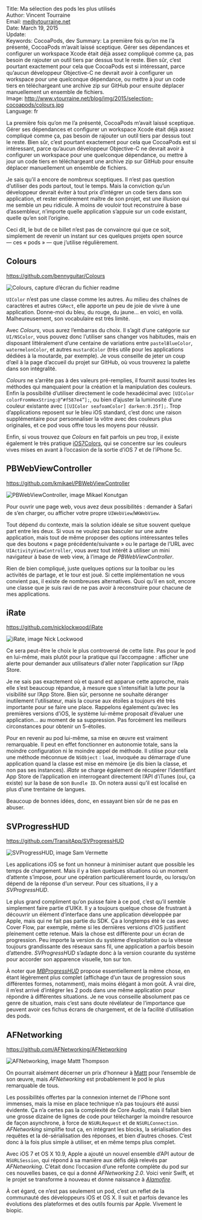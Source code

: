 Title:    Ma sélection des pods les plus utilisés  
Author:   Vincent Tourraine  
Email:    me@vtourraine.net  
Date:     March 19, 2015  
Update:   
Keywords: CocoaPods, dev
Summary:  La première fois qu’on me l’a présenté, CocoaPods m’avait laissé sceptique. Gérer ses dépendances et configurer un workspace Xcode était déjà assez compliqué comme ça, pas besoin de rajouter un outil tiers par dessus tout le reste. Bien sûr, c’est pourtant exactement pour cela que CocoaPods est si intéressant, parce qu’aucun développeur Objective-C ne devrait avoir à configurer un workspace pour une quelconque dépendance, ou mettre à jour un code tiers en téléchargeant une archive zip sur GitHub pour ensuite déplacer manuellement un ensemble de fichiers.   
Image:    http://www.vtourraine.net/blog/img/2015/selection-cocoapods/colours.jpg  
Language: fr  


La première fois qu’on me l’a présenté, CocoaPods m’avait laissé sceptique. Gérer ses dépendances et configurer un workspace Xcode était déjà assez compliqué comme ça, pas besoin de rajouter un outil tiers par dessus tout le reste. Bien sûr, c’est pourtant exactement pour cela que CocoaPods est si intéressant, parce qu’aucun développeur Objective-C ne devrait avoir à configurer un workspace pour une quelconque dépendance, ou mettre à jour un code tiers en téléchargeant une archive zip sur GitHub pour ensuite déplacer manuellement un ensemble de fichiers.

Je sais qu’il a encore de nombreux sceptiques. Il n’est pas question d’utiliser des pods partout, tout le temps. Mais la conviction qu’un développeur devrait éviter à tout prix d’intégrer un code tiers dans son application, et rester entièrement maître de son projet, est une illusion qui me semble un peu ridicule. À moins de vouloir tout reconstruire à base d’assembleur, n’importe quelle application s’appuie sur un code existant, quelle qu’en soit l’origine.

Ceci dit, le but de ce billet n’est pas de convaincre qui que ce soit, simplement de revenir un instant sur ces quelques projets open source — ces « pods » — que j’utilise régulièrement.


## Colours

<https://github.com/bennyguitar/Colours>

![Colours, capture d’écran du fichier readme][Colours]

`UIColor` n’est pas une classe comme les autres. Au milieu des chaînes de caractères et autres `CGRect`, elle apporte un peu de joie de vivre à une application. Donne-moi du bleu, du rouge, du jaune… en voici, en voilà. Malheureusement, son vocabulaire est très limité. 

Avec _Colours_, vous aurez l’embarras du choix. Il s’agit d’une catégorie sur `UI/NSColor`, vous pouvez donc l’utiliser sans changer vos habitudes, mais en disposant littéralement d’une centaine de variations entre `pastelBlueColor`, `watermelonColor`, et autres `mustardColor` (très utile pour les applications dédiées à la moutarde, par exemple). Je vous conseille de jeter un coup d’œil à la page d’accueil du projet sur GitHub, où vous trouverez la palette dans son intégralité.

_Colours_ ne s’arrête pas à des valeurs pré-remplies, il fournit aussi toutes les méthodes qui manquaient pour la création et la manipulation des couleurs. Enfin la possibilité d’utiliser directement le code hexadécimal avec `[UIColor colorFromHexString:@“#f587e4”];`, ou bien d’ajuster la luminosité d’une couleur existante avec `[[UIColor seafoamColor] darken:0.25f];`. Trop d’applications reposent sur le bleu iOS standard, c’est donc une raison supplémentaire pour personnaliser la vôtre avec des couleurs plus originales, et ce pod vous offre tous les moyens pour réussir.

Enfin, si vous trouvez que _Colours_ en fait parfois un peu trop, il existe également le très pratique [iOS7Colors](https://github.com/claaslange/iOS7Colors), qui se concentre sur les couleurs vives mises en avant à l’occasion de la sortie d’iOS 7 et de l’iPhone 5c.


## PBWebViewController

<https://github.com/kmikael/PBWebViewController>

![PBWebViewController, image Mikael Konutgan][PBWebViewController]

Pour ouvrir une page web, vous avez deux possibilités : demander à Safari de s’en charger, ou afficher votre propre `UIWebView`/`WKWebView`. 

Tout dépend du contexte, mais la solution idéale se situe souvent quelque part entre les deux. Si vous ne voulez pas basculer sur une autre application, mais tout de même proposer des options intéressantes telles que des boutons « page précédente/suivante » ou le partage de l’URL avec `UIActivityViewController`, vous avez tout intérêt à utiliser un mini navigateur à base de web view, à l’image de _PBWebViewController_.

Rien de bien compliqué, juste quelques options sur la toolbar ou les activités de partage, et le tour est joué. Si cette implémentation ne vous convient pas, il existe de nombreuses alternatives. Quoi qu’il en soit, encore une classe que je suis ravi de ne pas avoir à reconstruire pour chacune de mes applications.


## iRate

<https://github.com/nicklockwood/iRate>

![iRate, image Nick Lockwood][iRate]

Ce sera peut-être le choix le plus controversé de cette liste. Pas pour le pod en lui-même, mais plutôt pour la pratique qui l’accompagne : afficher une alerte pour demander aux utilisateurs d’aller noter l’application sur l’App Store. 

Je ne sais pas exactement où et quand est apparue cette approche, mais elle s’est beaucoup répandue, à mesure que s’intensifiait la lutte pour la visibilité sur l’App Store. Bien sûr, personne ne souhaite déranger inutilement l’utilisateur, mais la course aux étoiles a toujours été très importante pour se faire une place. Rappelons également qu’avec les premières versions d’iOS, le système lui-même proposait d’évaluer une application… au moment de sa suppression. Pas forcément les meilleurs circonstances pour obtenir un 5-étoiles.

Pour en revenir au pod lui-même, sa mise en œuvre est vraiment remarquable. Il peut en effet fonctionner en autonomie totale, sans la moindre configuration ni le moindre appel de méthode. Il utilise pour cela une méthode méconnue de `NSObject` : `load`, invoquée au démarrage d’une application quand la classe est mise en mémoire (je dis bien la classe, et non pas ses instances). _iRate_ se charge également de récupérer l’identifiant App Store de l’application en interrogeant directement l’API d’iTunes (oui, ça existe) sur la base de son `Bundle ID`. On notera aussi qu’il est localisé en plus d’une trentaine de langues.

Beaucoup de bonnes idées, donc, en essayant bien sûr de ne pas en abuser.


## SVProgressHUD

<https://github.com/TransitApp/SVProgressHUD>

![SVProgressHUD, image Sam Vermette][SVProgressHUD]

Les applications iOS se font un honneur à minimiser autant que possible les temps de chargement. Mais il y a bien quelques situations où un moment d’attente s’impose, pour une opération particulièrement lourde, ou lorsqu’on dépend de la réponse d’un serveur. Pour ces situations, il y a _SVProgressHUD_.

Le plus grand compliment qu’on puisse faire à ce pod, c’est qu’il semble simplement faire partie d’UIKit. Il y a toujours quelque chose de frustrant à découvrir un élément d’interface dans une application développée par Apple, mais qui ne fait pas partie du SDK. Ça a longtemps été le cas avec Cover Flow, par exemple, même si les dernières versions d’iOS justifient pleinement cette retenue. Mais la chose est différente pour un écran de progression. Peu importe la version du système d’exploitation ou la vitesse toujours grandissante des réseaux sans fil, une application a parfois besoin d’attendre. _SVProgressHUD_ s’adapte donc à la version courante du système pour accorder son apparence visuelle, ton sur ton.

À noter que [_MBProgressHUD_](https://github.com/jdg/MBProgressHUD) propose essentiellement la même chose, en étant légèrement plus complet (affichage d’un taux de progression sous différentes formes, notamment), mais moins élégant à mon goût. À vrai dire, il m’est arrivé d’intégrer les 2 pods dans une même application pour répondre à différentes situations. Je ne vous conseille absolument pas ce genre de situation, mais c’est sans doute révélateur de l’importance que peuvent avoir ces fichus écrans de chargement, et de la facilité d’utilisation des pods.


## AFNetworking

<https://github.com/AFNetworking/AFNetworking>

![AFNetworking, image Mattt Thompson][AFNetworking]

On pourrait aisément décerner un prix d’honneur à [Mattt](https://twitter.com/mattt) pour l’ensemble de son œuvre, mais _AFNetworking_ est probablement le pod le plus remarquable de tous.

Les possibilités offertes par la connexion internet de l’iPhone sont immenses, mais la mise en place technique n’a pas toujours été aussi évidente. Ça n’a certes pas la complexité de Core Audio, mais il fallait bien une grosse dizaine de lignes de code pour télécharger la moindre resource de façon asynchrone, à force de `NSURLRequest` et de `NSURLConnection`. _AFNetworking_ simplifie tout ça, en intégrant les blocks, la sérialisation des requêtes et la dé-sérialisation des réponses, et bien d’autres choses. C’est donc à la fois plus simple à utiliser, et en même temps plus complet.

Avec iOS 7 et OS X 10.9, Apple a ajouté un nouvel ensemble d’API autour de `NSURLSession`, qui répond à sa manière aux défis déjà relevés par _AFNetworking_. C’était donc l’occasion d’une refonte complète du pod sur ces nouvelles bases, ce qui a donné _AFNetworking 2.0_. Voici venir Swift, et le projet se transforme à nouveau et donne naissance à [_Alamofire_](https://github.com/Alamofire/Alamofire).

À cet égard, ce n’est pas seulement un pod, c’est un reflet de la communauté des développeurs iOS et OS X. Il suit et parfois devance les évolutions des plateformes et des outils fournis par Apple. Vivement le biopic.

[Colours]:             http://www.vtourraine.net/blog/img//2015/selection-cocoapods/colours.jpg
[PBWebViewController]: http://www.vtourraine.net/blog/img//2015/selection-cocoapods/pbwebviewcontroller.jpg
[iRate]:               http://www.vtourraine.net/blog/img//2015/selection-cocoapods/irate.jpg
[SVProgressHUD]:       http://www.vtourraine.net/blog/img//2015/selection-cocoapods/svprogresshud.gif
[AFNetworking]:        http://www.vtourraine.net/blog/img//2015/selection-cocoapods/afnetworking.jpg